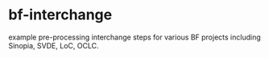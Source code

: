 # bf-interchange
example pre-processing interchange steps for various BF projects including Sinopia, SVDE, LoC, OCLC.
